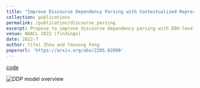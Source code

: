 ```yaml
---
title: "Improve Discourse Dependency Parsing with Contextualized Representations"
collection: publications
permalink: /publication/discourse_parsing
excerpt: Propose to improve discourse dependency parsing with EDU-level contextualization.
venue: NAACL 2022 (findings)
date: 2022-7
author: Yifei Zhou and Yansong Feng
paperurl: 'https://arxiv.org/abs/2205.02090'
---
```

[code](https://github.com/YifeiZhou02/Improve-Discourse-Dependency-Parsing-with-Contextualized-Representations)

![DDP model overview](https://user-images.githubusercontent.com/83000332/165659676-c641cc42-6500-44ce-afec-b64cfd8192d9.png)
